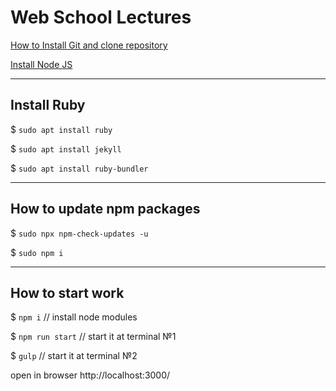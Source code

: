 # Web School Lectures

[How to Install Git and clone repository](https://docs.google.com/presentation/d/1sZlVTpHjKiU3MuWp9cF9IMTbA_gDOkb-rDumLkZ5mhg/edit?usp=sharing)

[Install Node JS](https://docs.google.com/presentation/d/11vHUY2OodQbXOe9hyw_CNbGqzGKIraU8jLYQu4EViB4/edit?usp=sharing)

---

## Install Ruby

$ ```sudo apt install ruby```

$ ```sudo apt install jekyll```

$ ```sudo apt install ruby-bundler```

---

## How to update npm packages

$ `sudo npx npm-check-updates -u`

$ `sudo npm i`

---

## How to start work

$ `npm i` // install node modules

$ `npm run start` // start it at terminal №1

$ `gulp` // start it at terminal №2

open in browser http://localhost:3000/

